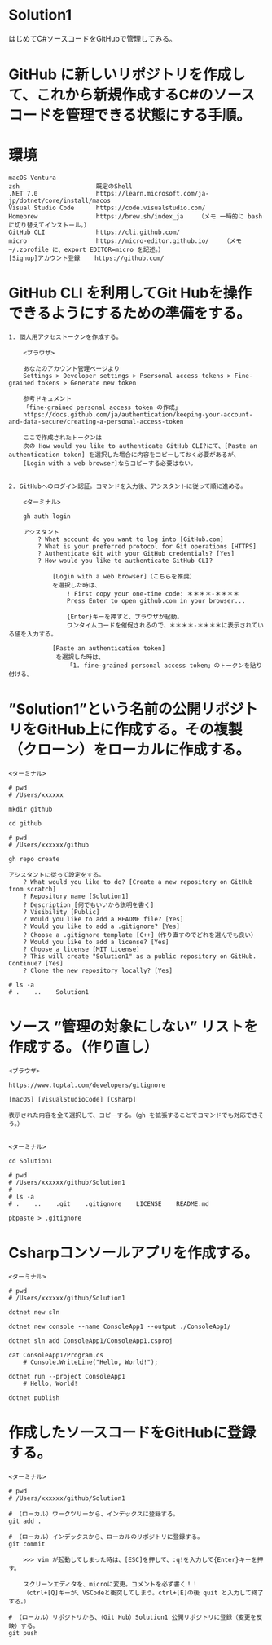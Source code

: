 # Solution1
はじめてC#ソースコードをGitHubで管理してみる。


# GitHub に新しいリポジトリを作成して、これから新規作成するC#のソースコードを管理できる状態にする手順。


# 環境
	macOS Ventura
	zsh                     既定のShell
	.NET 7.0                https://learn.microsoft.com/ja-jp/dotnet/core/install/macos
	Visual Studio Code      https://code.visualstudio.com/
	Homebrew                https://brew.sh/index_ja    （メモ 一時的に bash に切り替えてインストール。）
	GitHub CLI              https://cli.github.com/
	micro                   https://micro-editor.github.io/    （メモ ~/.zprofile に、export EDITOR=micro を記述。）
	[Signup]アカウント登録    https://github.com/


# GitHub CLI を利用してGit Hubを操作できるようにするための準備をする。

	1. 個人用アクセストークンを作成する。

		<ブラウザ>

		あなたのアカウント管理ページより
		Settings > Developer settings > Psersonal access tokens > Fine-grained tokens > Generate new token

		参考ドキュメント
		「fine-grained personal access token の作成」
		https://docs.github.com/ja/authentication/keeping-your-account-and-data-secure/creating-a-personal-access-token
		
		ここで作成されたトークンは
		次の How would you like to authenticate GitHub CLI?にて、[Paste an authentication token] を選択した場合に内容をコピーしておく必要があるが、
		[Login with a web browser]ならコピーする必要はない。


	2. GitHubへのログイン認証。コマンドを入力後、アシスタントに従って順に進める。

		<ターミナル>

		gh auth login

		アシスタント
			? What account do you want to log into [GitHub.com]
			? What is your preferred protocol for Git operations [HTTPS]
			? Authenticate Git with your GitHub credentials? [Yes]
			? How would you like to authenticate GitHub CLI?

				[Login with a web browser]（こちらを推奨）
				を選択した時は、
					! First copy your one-time code: ＊＊＊＊-＊＊＊＊
					Press Enter to open github.com in your browser...

					{Enter}キーを押すと、ブラウザが起動。
					ワンタイムコードを催促されるので、＊＊＊＊-＊＊＊＊に表示されている値を入力する。

				[Paste an authentication token]
				 を選択した時は、
					「1. fine-grained personal access token」のトークンを貼り付ける。


# ”Solution1”という名前の公開リポジトリをGitHub上に作成する。その複製（クローン）をローカルに作成する。

	<ターミナル>

	# pwd
	# /Users/xxxxxx

	mkdir github

	cd github

	# pwd
	# /Users/xxxxxx/github

	gh repo create

	アシスタントに従って設定をする。
		? What would you like to do? [Create a new repository on GitHub from scratch]
		? Repository name [Solution1]
		? Description [何でもいいから説明を書く]
		? Visibility [Public]
		? Would you like to add a README file? [Yes]
		? Would you like to add a .gitignore? [Yes]
		? Choose a .gitignore template [C++]（作り直すのでどれを選んでも良い）
		? Would you like to add a license? [Yes]
		? Choose a license [MIT License]
		? This will create "Solution1" as a public repository on GitHub. Continue? [Yes]
		? Clone the new repository locally? [Yes]

	# ls -a
	# .    ..    Solution1


# ソース ”管理の対象にしない” リストを作成する。（作り直し）

	<ブラウザ>

	https://www.toptal.com/developers/gitignore

	[macOS] [VisualStudioCode] [Csharp]

	表示された内容を全て選択して、コピーする。（gh を拡張することでコマンドでも対応できそう。）


	<ターミナル>

	cd Solution1 

	# pwd
	# /Users/xxxxxx/github/Solution1
	#
	# ls -a
	# .    ..    .git    .gitignore    LICENSE    README.md

	pbpaste > .gitignore


# Csharpコンソールアプリを作成する。

	<ターミナル>

	# pwd
	# /Users/xxxxxx/github/Solution1

	dotnet new sln

	dotnet new console --name ConsoleApp1 --output ./ConsoleApp1/

	dotnet sln add ConsoleApp1/ConsoleApp1.csproj

	cat ConsoleApp1/Program.cs 
		# Console.WriteLine("Hello, World!");

	dotnet run --project ConsoleApp1
		# Hello, World!

	dotnet publish


# 作成したソースコードをGitHubに登録する。

	<ターミナル>

	# pwd
	# /Users/xxxxxx/github/Solution1

	# （ローカル）ワークツリーから、インデックスに登録する。
	git add .

	# （ローカル）インデックスから、ローカルのリポジトリに登録する。
	git commit

		>>> vim が起動してしまった時は、[ESC]を押して、:q!を入力して{Enter}キーを押す。

		スクリーンエディタを、microに変更。コメントを必ず書く！！
		（ctrl+[Q]キーが、VSCodeと衝突してしまう。ctrl+[E]の後 quit と入力して終了する。）

	# （ローカル）リポジトリから、（Git Hub）Solution1 公開リポジトリに登録（変更を反映）する。
	git push


